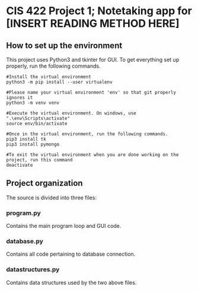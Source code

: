 # CIS 422 Project 1; Notetaking app for [INSERT READING METHOD HERE]

## How to set up the environment
This project uses Python3 and tkinter for GUI. To get everything set up properly, run the following commands.
```
#Install the virtual environment
python3 -m pip install --user virtualenv

#Please name your virtual environment 'env' so that git properly ignores it
python3 -m venv venv

#Execute the virtual environment. On windows, use ".\env\Scripts\activate"
source env/bin/activate

#Once in the virtual environment, run the following commands.
pip3 install tk
pip3 install pymongo

#To exit the virtual environment when you are done working on the project, run this command
deactivate
```

## Project organization

The source is divided into three files:

### program.py
Contains the main program loop and GUI code.

### database.py
Contains all code pertaining to database connection.

### datastructures.py
Contains data structures used by the two above files.